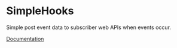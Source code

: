 # SimpleHooks

Simple post event data to subscriber web APIs when events occur.

[Documentation](https://gnairooze.github.io/SimpleHooks/)
